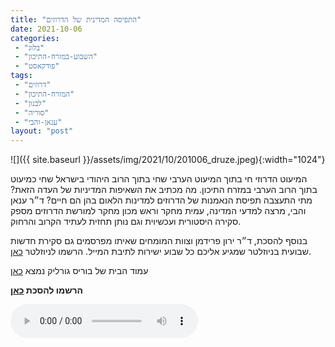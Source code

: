 ```yaml
---
title: "התפיסה המדינית של הדרוזים"
date: 2021-10-06
categories: 
 - "בלוג"
 - "השבוע-במזרח-התיכון"
 - "פודקאסט"
tags: 
 - "דרוזים"
 - "המזרח-התיכון"
 - "לבנון"
 - "סוריה"
 - "ענאן-והבי"
layout: "post"
---
```


![]({{ site.baseurl }}/assets/img/2021/10/201006_druze.jpeg){:width="1024"}

המיעוט הדרוזי חי בתוך המיעוט הערבי שחי בתוך הרוב היהודי בישראל שחי כמיעוט בתוך הרוב הערבי במזרח התיכון. מה מכתיב את השאיפות המדיניות של העדה הזאת? מתי התעצבה תפיסת הנאמנות של הדרוזים למדינות הלאום בהן הם חיים? ד״ר ענאן והבי, מרצה למדעי המדינה, עמית מחקר וראש מכון מחקר למורשת הדרוזים מספק סקירה היסטורית ועכשיוית וגם נותן תחזית לעתיד הקרוב והרחוק.

בנוסף להסכת, ד״ר ירון פרידמן וצוות המומחים שאיתו מפרסמים גם סקירת חדשות שבועית בניוזלטר שמגיע אליכם כל שבוע ישירות לתיבת המייל. הרשמו לניוזלטר [כאן](https://haifa.us7.list-manage.com/subscribe?u=11fe1442157d219f56c36d2a9&id=e0b5399e69).

עמוד הבית של בוריס גורליק נמצא [כאן](http://he.gorelik.net/about)

**הרשמו להסכת [כאן](https://anchor.fm/hashavua)**

<audio controls src="https://d3ctxlq1ktw2nl.cloudfront.net/staging/2021-9-6/222823015-44100-2-b764c195a9454.m4a" class=" wp-block-audio"></audio>
